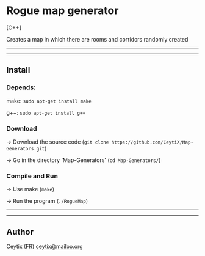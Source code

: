 # Rogue map generator
[C++]

Creates a map in which there are rooms and corridors randomly created

___

___

## Install

### Depends:

make: `sudo apt-get install make`

g++: `sudo apt-get install g++`

### Download

-> Download the source code (`git clone https://github.com/CeytiX/Map-Generators.git`)

-> Go in the directory 'Map-Generators' (`cd Map-Generators/`)

### Compile and Run

-> Use make (`make`)

-> Run the program (`./RogueMap`)

___

___

## Author

Ceytix (FR) <ceytix@mailoo.org>
